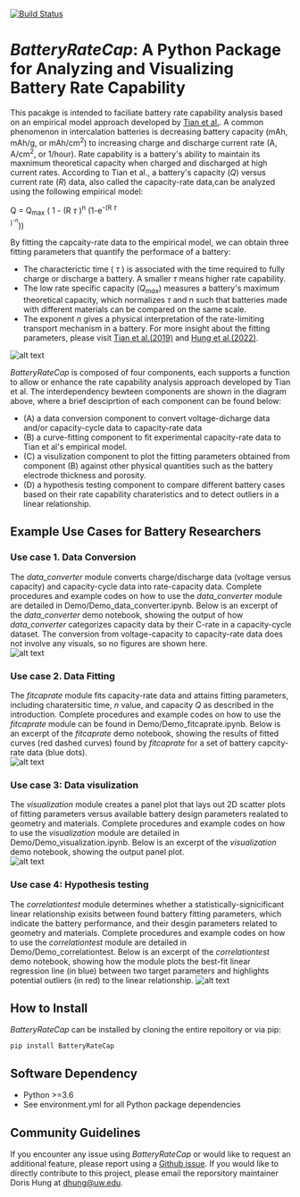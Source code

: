 [comment]: <> (Build Badge)
[![Build Status](https://app.travis-ci.com/BatteryDesign/BatteryRateCap.svg?branch=main)](https://app.travis-ci.com/github/BatteryDesign/BatteryRateCap)


# *BatteryRateCap*: A Python Package for Analyzing and Visualizing Battery Rate Capability
This pacakge is intended to faciliate battery 
rate capability analysis based on an empirical model approach developed by 
[Tian et al.](https://doi.org/10.1038/s41467-019-09792-9). 
A common phenomenon in intercalation batteries is decreasing battery capacity (mAh, mAh/g, or 
mAh/cm<sup>2</sup>)
to increasing charge and discharge current rate (A, A/cm<sup>2</sup>, or 1/hour). 
Rate capability is a battery's ability to maintain its maxnimum 
theoretical capacity when charged and discharged at high current rates. 
According to Tian et al., a battery's capacity (*Q*) versus current rate (*R*) data, also called the 
capacity-rate data,can be analyzed 
using the following empirical model:<br/>

Q = Q<sub>max</sub> ( 1 - (R $\tau$	)<sup>n</sup> (1-e<sup>-(R $\tau$	
)<sup>-n</sup></sup>)) <br/>

By fitting the capcaity-rate data to the empirical model, we can obtain
three fitting parameters that quantify the performace of a battery:
- The characterictic time ( $\tau$ ) is associated with the time required to fully charge or discharge a 
battery. A smaller $\tau$ means higher rate capability.
- The low rate specific capacity (*Q<sub>max</sub>*) measures a battery's maximum theoretical capacity, which 
normalizes
$\tau$ and *n* such that batteries made with different materials can be compared on the same scale.
- The exponent *n* gives a physical interpretation of the rate-limiting transport mechanism in 
a battery.
For more insight about the fitting parameters, please visit [Tian et 
al.(2019)](https://doi.org/10.1038/s41467-019-09792-9) and [Hung et 
al.(2022)](https://doi.org/10.1021/acsenergylett.2c02208).
 
![alt 
text](https://github.com/BatteryDesign/BatteryRateCap/blob/main/doc/Component_chart.jpg)

*BatteryRateCap* is composed of four components, each supports a function 
to allow or enhance the rate capability analysis approach developed by Tian et al.
The interdependency bewteen components are shown in the diagram above, where a brief desciprtion of each component can be found below:<br/>
- (A) a data conversion component to convert voltage-dicharge data and/or capacity-cycle data to capacity-rate 
data
- (B) a curve-fitting component to fit experimental capacity-rate data to Tian et al's empirical model.
- (C) a visulization component to plot the fitting parameters obtained from component (B) against other physical 
quantities such as the battery electrode thickness and porosity. 
- (D) a hypothesis testing component to compare different battery cases based on their rate capability 
charateristics and to detect outliers in a linear relationship. <br/>



## Example Use Cases for Battery Researchers
### Use case 1. Data Conversion
The *data_converter* module converts charge/discharge data (voltage versus capacity) and capacity-cycle data 
into rate-capacity data. Complete procedures and example codes on how to use the *data_converter* module are 
detailed in Demo/Demo_data_converter.ipynb. Below is an excerpt of the *data_converter* demo notebook, showing 
the output of how *data_converter* categorizes capacity data by their C-rate in a capacity-cycle dataset. 
The conversion from voltage-capacity to capacity-rate data does not involve any visuals, so no figures are shown here.<br/>
![alt text](https://github.com/BatteryDesign/BatteryRateCap/blob/documentation/demo/data_converter_grouped.png)   
### Use case 2. Data Fitting
The *fitcaprate* module fits capacity-rate data and attains fitting parameters, including charatersitic time, 
*n* value, and capacity *Q* as described in the introduction. Complete procedures and example codes on how to 
use the *fitcaprate* module can be found in Demo/Demo_fitcaprate.ipynb. Below is an excerpt of the *fitcaprate* 
demo notebook, showing the results of fitted curves (red dashed curves) found by *fitcaprate* for a set of 
battery capcity-rate data (blue dots).<br/>
![alt text](https://github.com/BatteryDesign/BatteryRateCap/blob/documentation/demo/fitcaprate_example.png)
### Use case 3: Data visulization
The *visualization* module creates a panel plot that lays out 2D scatter plots of fitting parameters versus 
available battery design parameters realated to geometry and materials. Complete procedures and example 
codes on how to use the *visualization* module are detailed in Demo/Demo_visualization.ipynb. Below is an 
excerpt of the *visualization* demo notebook, showing the output panel plot.<br/>
![alt text](https://github.com/BatteryDesign/BatteryRateCap/blob/documentation/demo/visualization_example.png)
### Use case 4: Hypothesis testing
The *correlationtest* module determines whether a statistically-signicificant linear relationship exisits 
between found battery fitting parameters, which indicate the battery performance, and their desgin parameters
related to geometry and materials. Complete procedures and example codes on how to use the *correlationtest* 
module are detailed in Demo/Demo_correlationtest. Below is an excerpt of the *correlationtest* demo notebook, 
showing how the module plots the best-fit linear regression line (in blue) between two target parameters 
and highlights potential outliers (in red) to the linear relationship.
![alt text](https://github.com/BatteryDesign/BatteryRateCap/blob/documentation/demo/correlation_test_example.png)

 
## How to Install
*BatteryRateCap* can be installed by cloning the entire repoitory or via pip:</br>
```
pip install BatteryRateCap
```

## Software Dependency
- Python >=3.6
- See environment.yml for all Python package dependencies


## Community Guidelines
If you encounter any issue using *BatteryRateCap* or would like to request an additional feature, please report using a [Github 
issue](https://github.com/BatteryDesign/BatteryRateCap/issues). If you would like to directly contribute to this project, please email the 
reporsitory maintainer Doris Hung at dhung@uw.edu.


